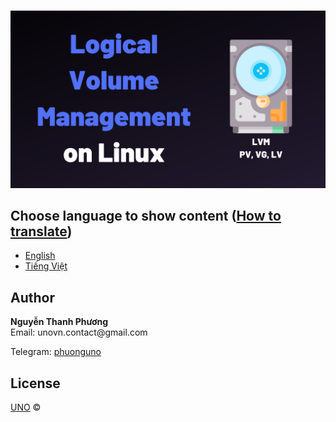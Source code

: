 <p align="center">
    <br/>
    <a href="https://phuonguno98.github.io/Logical-Volume-Management/">	
        <img src="./img/lvm.webp" alt="Logical Volume Management">
    </a>
</p>


## Choose language to show content ([How to translate](translations/how-to.md))

* [English](./translations/lvm-en.md)
* [Tiếng Việt](./translations/lvm-vi.md)


## Author
<div><b>Nguyễn Thanh Phương</b></div>
Email: unovn.contact@gmail.com


Telegram: [phuonguno](https://t.me/phuonguno)


## License

[UNO](LICENSE.md) &copy;
